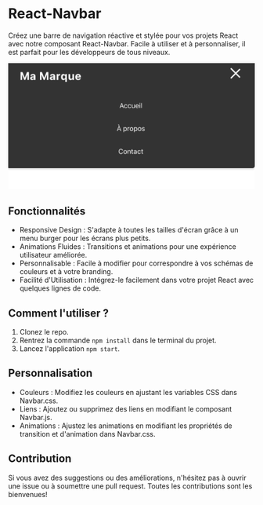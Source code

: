 # React-Navbar

Créez une barre de navigation réactive et stylée pour vos projets React avec notre composant React-Navbar. Facile à utiliser et à personnaliser, il est parfait pour les développeurs de tous niveaux.

![Aperçu de l'application](Navbar.png)

## Fonctionnalités

- Responsive Design : S'adapte à toutes les tailles d'écran grâce à un menu burger pour les écrans plus petits.
- Animations Fluides : Transitions et animations pour une expérience utilisateur améliorée.
- Personnalisable : Facile à modifier pour correspondre à vos schémas de couleurs et à votre branding.
- Facilité d'Utilisation : Intégrez-le facilement dans votre projet React avec quelques lignes de code.

## Comment l'utiliser ?

1. Clonez le repo.
2. Rentrez la commande ```npm install``` dans le terminal du projet.
3. Lancez l'application ```npm start```.

## Personnalisation

- Couleurs : Modifiez les couleurs en ajustant les variables CSS dans Navbar.css.
- Liens : Ajoutez ou supprimez des liens en modifiant le composant Navbar.js.
- Animations : Ajustez les animations en modifiant les propriétés de transition et d'animation dans Navbar.css.

## Contribution

Si vous avez des suggestions ou des améliorations, n'hésitez pas à ouvrir une issue ou à soumettre une pull request. Toutes les contributions sont les bienvenues!